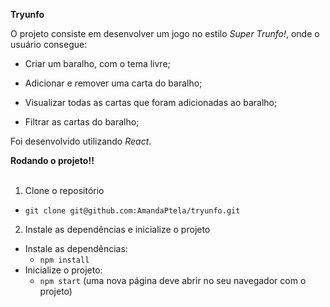   <strong> Tryunfo </strong><br />

O projeto consiste em desenvolver um jogo no estilo _Super Trunfo!_, onde o usuário consegue: 
  * Criar um baralho, com o tema livre;

  * Adicionar e remover uma carta do baralho;

  * Visualizar todas as cartas que foram adicionadas ao baralho;
  
  * Filtrar as cartas do baralho;

Foi desenvolvido utilizando _React_.
<br>

  <summary><strong>Rodando o projeto‼️ </strong></summary><br />
  
  1. Clone o repositório
   - `git clone git@github.com:AmandaPtela/tryunfo.git`
    
  2. Instale as dependências e inicialize o projeto
  - Instale as dependências:
    - `npm install`
  - Inicialize o projeto:
    - `npm start` (uma nova página deve abrir no seu navegador com o projeto)